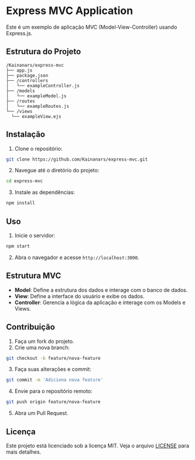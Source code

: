 # Express MVC Application

Este é um exemplo de aplicação MVC (Model-View-Controller) usando Express.js.

## Estrutura do Projeto

```
/Kainanars/express-mvc
├── app.js
├── package.json
├── /controllers
│   └── exampleController.js
├── /models
│   └── exampleModel.js
├── /routes
│   └── exampleRoutes.js
└── /views
  └── exampleView.ejs
```

## Instalação

1. Clone o repositório:

```sh
git clone https://github.com/Kainanars/express-mvc.git
```

2. Navegue até o diretório do projeto:

```sh
cd express-mvc
```

3. Instale as dependências:

```sh
npm install
```

## Uso

1. Inicie o servidor:

```sh
npm start
```

2. Abra o navegador e acesse `http://localhost:3000`.

## Estrutura MVC

- **Model**: Define a estrutura dos dados e interage com o banco de dados.
- **View**: Define a interface do usuário e exibe os dados.
- **Controller**: Gerencia a lógica da aplicação e interage com os Models e Views.

## Contribuição

1. Faça um fork do projeto.
2. Crie uma nova branch:

```sh
git checkout -b feature/nova-feature
```

3. Faça suas alterações e commit:

```sh
git commit -m 'Adiciona nova feature'
```

4. Envie para o repositório remoto:

```sh
git push origin feature/nova-feature
```

5. Abra um Pull Request.

## Licença

Este projeto está licenciado sob a licença MIT. Veja o arquivo [LICENSE](LICENSE) para mais detalhes.
